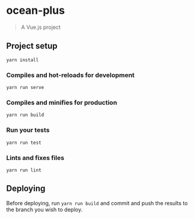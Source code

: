 # ocean-plus

> A Vue.js project

## Project setup
```
yarn install
```

### Compiles and hot-reloads for development
```
yarn run serve
```

### Compiles and minifies for production
```
yarn run build
```

### Run your tests
```
yarn run test
```

### Lints and fixes files
```
yarn run lint
```

## Deploying

Before deploying, run `yarn run build` and commit and push the results to the branch you wish to deploy.